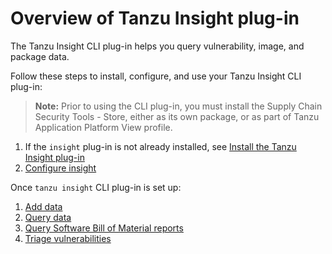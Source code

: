 # Overview of Tanzu Insight plug-in

The Tanzu Insight CLI plug-in helps you query vulnerability, image, and package data.

Follow these steps to install, configure, and use your Tanzu Insight CLI plug-in:

>**Note:** Prior to using the CLI plug-in, you must install the Supply Chain Security Tools - Store, either as its own package, or as part of Tanzu Application Platform View profile.

1. If the `insight` plug-in is not already installed, see [Install the Tanzu Insight plug-in](cli-installation.hbs.md)
1. [Configure insight](cli-configuration.hbs.md)

Once `tanzu insight` CLI plug-in is set up:

1. [Add data](add-data.hbs.md)
1. [Query data](query-data.hbs.md)
1. [Query Software Bill of Material reports](query-sbom-reports.hbs.md) 
1. [Triage vulnerabilities](triaging-vulnerabilities.hbs.md)
